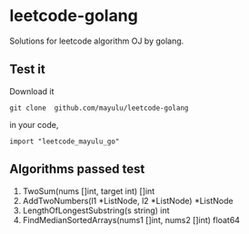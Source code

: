 # leetcode-golang
Solutions for leetcode algorithm OJ by golang.


## Test it
Download it 

`git clone  github.com/mayulu/leetcode-golang
`

in your code,

`
import "leetcode_mayulu_go"
`


## Algorithms passed test


1. TwoSum(nums []int, target int) []int
2. AddTwoNumbers(l1 *ListNode, l2 *ListNode) *ListNode
3. LengthOfLongestSubstring(s string) int
4. FindMedianSortedArrays(nums1 []int, nums2 []int) float64
